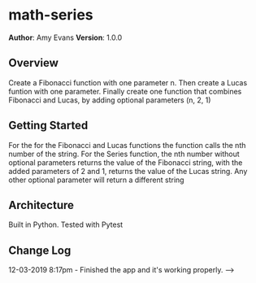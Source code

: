 # math-series

**Author**: Amy Evans
**Version**: 1.0.0

## Overview
Create a Fibonacci function with one parameter n. Then create a Lucas funtion with one parameter.  Finally create one function that combines Fibonacci and Lucas, by adding optional parameters (n, 2, 1)


## Getting Started
For the for the Fibonacci and Lucas functions the function calls the nth number of the string.  For the Series function, the nth number without optional parameters returns the value of the Fibonacci string, with the added parameters of 2 and 1, returns the value of the Lucas string. Any other optional parameter will return a different string

## Architecture
Built in Python.  Tested with Pytest


## Change Log
12-03-2019 8:17pm - Finished the app and it's working properly.
-->
